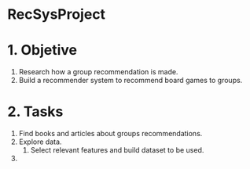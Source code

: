 # RecSysProject

# 1. Objetive
1. Research how a group recommendation is made.
2. Build a recommender system to recommend board games to groups. 

# 2. Tasks
1. Find books and articles about groups recommendations. 
2. Explore data. 
   1. Select relevant features and build dataset to be used. 
3. 